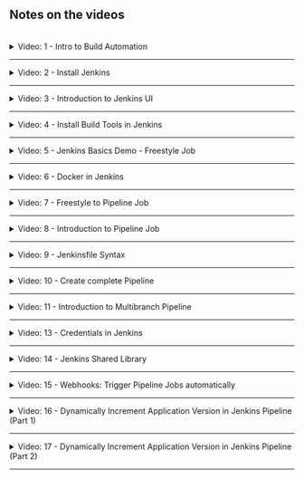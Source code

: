 ## Notes on the videos
<br />

<details>
<summary>Video: 1 - Intro to Build Automation</summary>
<br />

Every time you push code changes to the remote git repository, the following steps should be executed automatically:

- checkout the source code
- build the application
- run tests
- build artifacts (e.g. docker image)
- publish artifacts (e.g. to docker registry) -> CI
- deploy artifacts -> CD
- (send notifications)
- (...)

All of these tasks can be controlled/managed by a build automation tool like [Jenkins](https://www.jenkins.io/). There are other similar tools like [Travis](https://www.travis-ci.com/), [GitLab](https://about.gitlab.com/), [Bamboo](https://www.atlassian.com/de/software/bamboo), [TeamCity](https://www.jetbrains.com/teamcity), etc.

</details>

*****

<details>
<summary>Video: 2 - Install Jenkins</summary>
<br />

### Install Jenkins as a Docker container

See the [Jenkins Documentation](https://www.jenkins.io/doc/book/installing/docker/).

**Create a Droplet on DigitalOcean**

Login to your DigitalOcean account an create a new Droplet (4GB RAM). Jenkins needs at least 1GB RAM. Change the Droplet's name to something like 'jenkins-server' and attach a firewall rule-set to it opening port 22 for SSH from your machine's IP address and port 8080 (Type=Custom) for Jenkins from all IP addresses.

SSH into the Droplet (`ssh root@<droplet-ip>`) and install Docker (since we want to run Jenkins in a Docker container):
```sh
apt update
apt install docker.io
```

Start Jenkins in a Docker container:
```sh
docker run -p 8080:8080 -p 50000:50000 -d -v jenkins_home:/var/jenkins_home jenkins/jenkins:lts
# Jenkins master and worker nodes communicate over port 50000
```

Copy the initial administrator password:
```sh
# in the docker container
docker exec -it <container-id> bash
cat /var/jenkins_home/secrets/initialAdminPassword

# or directly on the host
docker volume inspect jenkins_home
# the path is displayed as "Mountpoint" -> /var/lib/docker/volumes/jenkins_home/_data
cat /var/lib/docker/volumes/jenkins_home/_data/secrets/initialAdminPassword
```

Open Jenkins in the browser under `http://<droplet-ip>:8080`, enter the initial administrator password and install the suggested plugins. After creating a first admin user, the initialization of Jenkins is done and the welcome screen is displayed.

</details>

*****

<details>
<summary>Video: 3 - Introduction to Jenkins UI</summary>
<br />

- **Administrators** see the "Manage Jenkins" section, from where they can set up Jenkins clusters, install plugins, create users, backup data etc.
- **Users** use the "New Item" section to create jobs, and pipelines to run the required workflows.

</details>

*****

<details>
<summary>Video: 4 - Install Build Tools in Jenkins</summary>
<br />

To execute maven builds or run npm tests, these tools have to be installed. There are two ways to install tools used by Jenkins:
- install a plugin for that tool (through the Jenkins UI)
- install the tool directly on the server on which Jenkins is running (or in the container if Jenkins is running inside a container)

### Configure Maven Plugin
For most of the usual build tools a related plugin is already installed. For Maven this is the case too. So we just have to configure the already installed plugin.

Go to the "Manage Jenkins" section and click on "Global Tool Configuration".
Click on the "Add Maven" buttton, enter a name (e.g. maven-3.6) and click on "Save". Now you have the maven command available in all Jenkins jobs.

### Install npm and Node in the Jenkins container
Enter the docker container as root user (because we need the privilege to install tools):
```sh
docker exec -u 0 -it <container-id> bash
```

Install curl:
```sh
apt update
apt install curl
```

Install node:
```sh
# get information about the current Linux distribution
cat /etc/issue 
# => e.g. 'Debian GNU/Linux 9 \n \l'

# lookup the matching URL to download a node install script and execute the following curl command
curl -sL https://deb.nodesource.com/setup_10.x -o nodesource_setup.sh

# execute the install script and install node and npm
bash nodesource_setup.sh
apt install nodejs
```

</details>

*****

<details>
<summary>Video: 5 - Jenkins Basics Demo - Freestyle Job</summary>
<br />

### Create simple freestyle job 
Click on "New Item" and enter a name for the new job (e.g. my-job). Select "Freestyle Project" and click "Ok".\
Under the "Build" section at the bottom, select "Execute shell" from the drop down list. You can execute any shell command you would also be able to execute directly on the shell of the server/container where Jenkins is installed. Enter the command `npm --version`.\
Add another build step from the drop down: "Invoke top-level Maven targets". Select the version (only maven-3.6 is available) and enter the "goal" `--version`. Click "Save" to save the freestyle job.

In the Jenkins main view (click "Jenkins" at the top left of the screen) you see the new job called "my-job". Click on it and click on "Build Now" in the menu on the left. When the build has finished, click on the build item (build number) on the bottom left and then on "Console Output" in menu on the left to see the output of the two commands (`npm --version` and `mvn --version`).

### Plugin configuration
In order for a tool to appear in the list of available build tools, it has to be installed as a plugin first. Go to the Jenkins main view, select "Manage Jenkins" > "Manage Plugins" > "Available" and search for 'nodejs', select it and click on "Install without restart".\
Go to "Dashboard" > "Manage Jenkins" > "Global Tool Configuration" where you will find the additional NodeJS build tool. To make it available in build jobs, you first have to configure it. Click on "Add NodeJS" and configure it similar to how you configured the maven plugin before.

### Configure Git Repository
Go to "Dashboard" > "my-job" > "Configure" > "Source Code Management" and select the "Git" radio button. Enter the repository URL and select the credentials. If you don't have configured the credentials yet, you can add them by clicking the "Add" drop down and selecting "Jenkins". This will open a dialog where you can add the credentials for the repository. Select the kind "Username with password", enter the credentials, enter an ID (e.g. gitlab-credentials) and click on "Add". Now the credentials are available in the drop down, so select them and finish by clicking on "Save" at the bottom.

If you run the build again and read the console output, you can see that Jenkins fetched the content of the repository before executing the build commands.

### Jenkins Directory Structure
- The job related files (like for example build log files) are stored in /var/jenkins_home/jobs/my-job.
- The sources checked out from the git repository are stored in /var/jenkins_home/workspace/my-job.

### Do something from Git Repo in Jenkins Job
If the checked out files contain a shell script `<script-file.sh>`, it can be executed during the build. Go to "Dashboard" > "my-job" > "Configure" > "Build" and add the command to execute the shell script ("Execute shell" > "Command": `./<script-file.sh>`). For Jenkins to have the permissions to execute the script, you have to provide them first (`chmod +x <script-file.sh>`).

### Run Tests and build Java Application
Create a new freestyle job (called 'java-maven-build'). Configure the git repository URL and add two maven plugin build steps executing the goals `test` and then `package`. After the build has run, you can find the jar file under /var/jenkins_home/workspace/java-maven-build/target.

</details>

*****

<details>
<summary>Video: 6 - Docker in Jenkins</summary>
<br />

### Make Docker available in Jenkins
To create Docker images during the builds, Jenkins needs to have access to the docker command. Instead of installing Docker inside the Jenkins container, we can mount the Docker runtime of the host system as a volume.

To do that, stop the running Jenkins container and start it again with the following command:
```sh
docker run -p 8080:8080 -p 50000:50000 -d \
  -v jenkins_home:/var/jenkins_home \
  -v /var/run/docker.sock:/var/run/docker.sock \
  -v $(which docker):/usr/bin/docker \
  jenkins/jenkins:lts
```

Now the docker command is available in the Jenkins container too. However, the user `jenkins` (under which Jenkins is running) has no read/write permissions on the file `/var/run/docker.sock`. So we have to enter the Jenkins container as root user and provide the missing permissions to the user `jenkins`:
```sh
# enter the docker container as root user
docker exec -u 0 -it <container-id> bash

  # provide missing permissions and exit
  chmod 666 /var/run/docker.sock
  exit

# check if jenkins user can execute docker commands
docker exec -it <container-id> bash
  docker pull hello-world
  exit
```

Now Jenkins can use the `docker` command in builds.

### Build Docker Image
Add a Dockerfile to your project sources (in the Git repository), which builds a Docker image from the final (maven, gradle, npm, etc.) build artifact.

In the Jenkins job add an "Execute shell" step to the build steps and enter the command `docker build -t java-maven-app:1.0 .`.

### Push image to DockerHub
Sign in to your account on [DockerHub](https://hub.docker.com/) and create a private repository (if you don't already have one).

For Jenkins to be able to push images to this repository, we need to configure the credentials. Go to "Dashboard" > "Manage Jenkins" > "Manage Credentials" > "Stores scoped to Jenkins" > "Jenkins" > "Global credentials" > "Add credentials" and enter your DockerHub username and password and an ID (e.g. docker-hub-repo).

Now go back to the Jenkins build configuration and jump to the "Build Environment" section, select "Use secret text(s) or file(s)", add a "Username and password (separated)" binding, define the names of the environment variables holding the username and password (e.g. DOCKER_HUB_USERNAME and DOCKER_HUB_PASSWORD) and select the correct credentials. Now scroll down to the "Build" section (Execute shell), adjust the tag name of the applications image (`docker build -t <your/private-repo-name:version> .`) and add commands to login and push the image to the private repository:
```sh
echo $DOCKER_HUB_PASSWORD | docker login -u $DOCKER_HUB_USERNAME --password-stdin
docker push <your/private-repo-name:version>
```

Save the build configuration and run the build. Then go to your private repository on [DockerHub](https://hub.docker.com/) and check if the new image got pushed.

### Push Docker Image to Nexus Repository
Because our Nexus repository is accessible via http (not https) we have to add the "insecure-registries" configuration to the host running the Jenkins container. SSH into the droplet running the Jenkins container and create a file `/etc/docker/daemon.json` with the following content:
```sh
{
  "insecure-registries": ["<nexus-droplet-ip>:8083"]
}
```

Now restart Docker executing `systemctl restart docker` and restart the Jenkins container (it was stopped when restarting Docker): `docker start <container-id>`. Finally we have to re-grant read/write permissions on the file /var/run/docker.sock (this change was lost when the container was stopped):
```sh
# enter the docker container as root user
docker exec -u 0 -it <container-id> bash

  # provide missing permissions and exit
  chomd 666 /var/run/docker.sock
  exit
```

To let Jenkins push images to the Nexus repository, we have to configure the credentials (as we did before for DockerHub). In the shell command we adjust the image name to `<nexus-ip:8083/image-name:version>` and add `<nexus-ip:8083>` at the end of the login command. We also have to bind the username and password environment variables with the correct credentials (and maybe rename them).

</details>

*****

<details>
<summary>Video: 7 - Freestyle to Pipeline Job</summary>
<br />

At the end of the build configuration page of a freestyle job you'll find a dropdown "Add post-build action" with the option "Build other project". Using this option you can chain together multiple freestyle jobs. This lets you divide the whole build workflow into smaller pieces.

However there is a better way to achieve this goal: Pipeline projects. They are more suitable for creating CI/CD pipelines and let you specify the whole build workflow in a script instead of using the Jenkins GUI to assemble various build plugins.

</details>

*****

<details>
<summary>Video: 8 - Introduction to Pipeline Job</summary>
<br />

Go to the Jenkins main view and click on "New Item", enter a name (e.g. my-pipeline), and select the "Pipeline" project.

In the build configuration page jump to the "Pipeline" section to connect the build to a Git repository. Pipeline jobs are defined and configured using a Groovy script. You can write the script directly on the configuration page choosing "Pipeline script" from the "Definition" dropdown. However it is recommended to have the script in your application project and let Jenkins execute it after it has been checked out from the SCM (source code managment). This is the second option "Pipeline script from SCM" in the "Definition" dropdown.\
Select "Git" from the "SCM" dropdown, enter the repository URL, select the credentials and enter the branch you want to check out. In the "Script path" form field leave the pre-set value "Jenkinsfile" unchanged. This will let Jenkins search for a file called "Jenkinsfile" in the root folder of the project and execute it.

### Jenkinsfile
Jenkinsfiles can be written in scripted style or in declarative style.

Scripted style:
```groovy
node {
  // any Groovy script
}
```

Declarative style (predefined structure):
```groovy
pipeline {
  agent any // agent defines where this script should be executed (relevant on Jenkins clusters)
  stages {
    stage("build") {
      steps {
        echo 'building the application...'
      }
    }
    stage("test") {
      steps {
        echo 'testing the application...'
      }
    }
    stage("deploy") {
      steps {
        echo 'deploying the application...'
      }
    }
  }
}
```

After running the build process the status of the different stages are displayed in the UI.

</details>

*****

<details>
<summary>Video: 9 - Jenkinsfile Syntax</summary>
<br />

### Attributes in Jenkinsfile
**Post actions**
```groovy
pipeline {
  agent ...
  stages {
    ...
  }
  post { // execute some logic after all stages have completed
    always {
      // e.g. send an email
    }
    success {
      ...
    }
    failure {
      ...
    }
  }
}
```

**Define conditionals for each stage**
```groovy
stages {
  stage("test") {
    when {
      expression {
        env.BRANCH_NAME == 'dev' || env.BRANCH_NAME == 'master'
      }
    }
    steps {
      ...
    }
  }
}
```

**Environment variables**\
What variables are available from Jenkins?\
Open the URL `http(s)://<jenkins-host-ip>:8080/env-vars.html` in your browser.

You can define your own variables available for all stages in the environment block:
```groovy
environment {
  NEW_VERSION = calculateVersion()
}
stages {
  stage("build") {
    steps {
      echo 'building the application...'
      echo "building version ${NEW_VERSION}"
    }
  }
}
```

**Using credentials**\
Precondition: The credentials plugin and the credentials binding plugin must be intalled.
```groovy
environment {
  SERVER_CREDENTIALS = credentials('<credentials-id>')
}
stages {
  stage("build") {
    steps {
      sh "... ${SERVER_CREDENTIALS} ..."
    }
  }
  stage("deploy") {
    steps {
      echo 'deploying the application...'
      withCredentials([
        usernamePassword(credentials: '<credentials-id>', usernameVariable: 'USER', passwordVariable: 'PWD')
      ]) {
        sh "... ${USER} ... ${PWD}..."
      }
    } 
  }
}
```

**Access build tools (maven, gradle, jdk)**
```groovy
tools {
  maven 'maven-3.6'
  gradle ...
  jdk ...
}
stages {
  stage("build") {
    steps {
      sh "mvn clean package"
    }
  }
}
```

**Parameterize your build**
```groovy
parameters {
  string(name: 'VERSION', defaultValue: '1', description: '...')
  choice(name: 'VERSION', choices: ['1.1', '1.2', '1,3'], description: '...')
  boolenParam(name: 'executeTests', defaultValue: true, description: '...') 
}
stages {
  stage("test") {
    when {
      expression {
        params.executeTests
      }
    }
    steps {
      ...
    }
  }
}
```

If parameters are defined in the Jenkinsfile, the menu item "Build" will change to "Build with Parameters" and provide a possibility to set these parameters before executing the build.

### Using external Groovy scripts
Externalize build logic in separate Groovy scripts. At the end of the script you have to add the command `return this`, otherwise the script cannot be imported into the Jenkinsfile:
```groovy
def build() {
  echo 'building the application...'
}
def test() {
  echo 'testing the application...'
}
return this
```

In the Jenkinsfile you can import and use the script like this:
```groovy
def gv

pipeline {
  agent ...
  stages {
    stage("init") {
      script {
        gv = load "script.groovy"
      }
    }
    stage("build") {
      steps {
        script {
          gv.build()
        }
      }
    }
    stage("test") {
      steps {
        script {
          gv.test()
        }
      }
    }
  }
}
```

Note: When you open a build, that has already been executed, there is a "Replay" menu item on the left. This lets you edit the Jenkinsfile *and all imported external Groovy scripts* before re-executing the build. This comes in very handy when you want to try out changes on the Jenkinsfile/Groovy scripts without having to push them into the Git repository.

### User Input
```groovy
stage("deploy") {
  input {
    message "Select the environment to deploy to.
    parameters {
      choice(name: 'ENV', choices: ['dev', 'stage', 'prod'], description: '...')
    }
  }
  steps {
    script {
      echo "Deploying to ${ENV}" // without the params-prefix here
    }
  }
}
```

When the build is executed and reaches the deploy stage, it is paused and waits for user input. To provide the input, hover over the paused stage's area in the stages view and enter the required values.

</details>

*****

<details>
<summary>Video: 10 - Create complete Pipeline</summary>
<br />

Lets create a pipeline doing the same steps as the freestyle job in videos 5 and 6.

```groovy
pipeline {
  agent any
  tools {
    maven 'maven-3.6'
  }
  stages {
    stage("build jar") {
      steps {
        script {
          echo 'building the application...'
          sh 'mvn package'
        }
      }
    }
    stage("build image") {
      steps {
        script {
          echo 'building the docker image...'
          withCredentials([
            usernamePassword(credentials: '<credentials-id>', usernameVariable: 'USERNAME', passwordVariable: 'PWD')
          ]) {
            sh 'docker build -t <your/private-repo-name:version> .'
            sh "echo $PWD | docker login -u $USERNAME --password-stdin"
            sh 'docker push <your/private-repo-name:version>'
          }
        }
      }
    }
    stage("deploy") {
      steps {
        script {
          echo 'deploying the application...'
        }
      }
    }
  }
}
```

</details>

*****

<details>
<summary>Video: 11 - Introduction to Multibranch Pipeline</summary>
<br />

Most of the time development is done on multiple branches in parallel: the main development is done on the master branch, while there may be branches for bug-fixes or features. While you want to execute tests on all these branches, only one branch is going to be deployed.

So we need pipelines for all the branches, but different behaviour based on the branch that is being built.

We also want a new pipeline to be created automatically as soon as a new branch is pushed to the version control system.

That's exactly what the "Multibranch Pipeline" project type is for. Create one clicking on "New Item" > "Multibranch Pipeline". In the "Branch Sources" section you can enter the Git repository URL, the credentials, and add a behaviour for branch discovery (e.g. "filter by name (with regular expression)").

After saving the new project, Jenkins scans all the branches in the specified repository for a Jenkinsfile. If a Jeninsfile is found, a build pipeline is created based on the content of the Jenkinsfile. To suppress building a branch either adjust the regular expression used to select the branches or remove/rename the Jenkinsfile from the branch.

### Branch-based logic for Multibranch Pipeline
You don't have to write different Jenkinsfiles for each branch. All branches may have the same Jenkinsfile, and if you need to perform different build logic based on the branch that is currently built, it is possible to do so in the Jenkinsfile:

```groovy
pipeline {
  agent any
  stages {
    stage("build") {
      steps {
        script {
          echo 'building the application...'
        }
      }
    }
    stage("deploy") {
      when {
        expression {
          // BRANCH_NAME is an env variable which is set by Jenkins in multibranch pipelines
          BRANCH_NAME == 'master'
        }
      }
      steps {
        script {
          echo 'deploying the application...'
        }
      }
    }
  }
}
```

</details>

*****

<details>
<summary>Video: 13 - Credentials in Jenkins</summary>
<br />

Credentials are associated to three different scopes:
- System: They are created from wherever they are needed ("Add"-button) or in "Manage Jenkins" > "Manage Credentials" > "Stores scoped to Jenkins" > "Jenkins (Store) / global (Domains)" > "Add Credentials" > "Scope: System". System credentials are only available on Jenkins server, but not from any jobs/projects. They are defined by Jenkins administratores.
- Global: They are created in the same way as system credentials, except for the last step where the "Scope: Global" is chosen. Global credentials are visible in all the jobs/projects. They are defined by Jenkins users creating jobs/projects.
- Multibranch Pipeline: They are created from within a multibranch pipeline project, where you have a "Credentials" item in the menu on the left. It opens a credentials overview similar to the one where you manage the system credentials or global credentials, but with an additional section "Stores scoped to my-multibranch-pipeline". Clicking on the domain-link (global) in this section and then "Add Credentials" opens the same form to enter the credentials, just without the option to choose a scope, as the scope is the multibranch-pipeline folder. Credentials defined here are only visible from within pipelines of this project. Other projects cannot access them in their build steps.

</details>

*****

<details>
<summary>Video: 14 - Jenkins Shared Library</summary>
<br />

Shared libraries are used to store build logic  that can be reused in different build pipelines of different projects. They are an extension to the pipeline, are written in Groovy as the Jenkinsfile, use their own (Git) repository, and are referenced from within the Jenkinsfiles of the different projects.

Create a new Groovy project (in your IDE) with its own repository. The structure of Shared Libraries projects is the following:
- `vars` folder: Groovy functions that are called from the Jenkinsfile; each function has to be in its own individual Groovy file
- `src` folder: helper code
- `resources` folder: external libraries, non Groovy files

Add a `vars` folder to the project and within this folder a file called `buildJar.groovy`. The name of the file (without extension) is the same as the name of the function to be called from within the Jenkinsfile. Write the following file content:
```groovy
#!/usr/bin/env groovy
def call() {
  echo "building the application..."
  sh 'mvn package'
}
```

Add a second file called `buildAndPublishImage.groovy` to the `vars` folder with the following content:
```groovy
#!/usr/bin/env groovy
def call() {
  echo 'building the docker image...'
  withCredentials([
    usernamePassword(credentials: '<credentials-id>', usernameVariable: 'USERNAME', passwordVariable: 'PWD')
  ]) {
    sh 'docker build -t <your/private-repo-name:version> .'
    sh "echo $PWD | docker login -u $USERNAME --password-stdin"
    sh 'docker push <your/private-repo-name:version>'
  }
}
```

Create a Git repository (e.g. on GitHub or GitLab) and push the shared libraries project to it.

### Make the Shared Library globally available in Jenkins
Go to "Dashboard" > "Manage Jenkins" > "Configure System" > "Global Pipeline Libraries" and add a new configuration. Enter a name (e.g. `jenkins-shared-library`) and a default version (branch, commit hash or tag). Under "Retrieval method" select "Modern SCM". Under "Source Code Management" select "Git", enter the repository URL and select the cedentials. Press the "Save" button.

### Use Shared Library in Jenkinsfile
Add `@Library('jenkins-shared-library')_` at the beginning of your Jenkinsfile (before `pipeline {`). If you have other definitions before the pipeline (e.g. definition of a local Groovy script `def gv`) you can omit the trailing underscore. If you want to override the default version of the library, you can add the required version like this: `@Library('jenkins-shared-library@2.0')_`

Now you can call the shared library function directly by name, e.g.
```groovy
stage("build jar") {
  steps {
    script {
      buildJar()
    }
  }
}
stage("build image") {
  steps {
    script {
      buildAndPublishImage()
    }
  }
}
```

### Using Parameters in Shared Library
Let's say we want to pass in the `<your/private-repo-name:version>` string as a paramater to the shared library function `buildAndPublishImage`. To do this, replace the content of the file called `buildAndPublishImage.groovy` with the following:
```groovy
#!/usr/bin/env groovy
def call(String imageName) {
  echo 'building the docker image...'
  withCredentials([
    usernamePassword(credentialsId: '<credentials-id>', usernameVariable: 'USERNAME', passwordVariable: 'PWD')
  ]) {
    sh "docker build -t $imageName ."
    sh "echo $PWD | docker login -u $USERNAME --password-stdin"
    sh "docker push $imageName"
  }
}
```
Now the image name can be passed in as a parameter when calling it from within the Jenkinsfile: `buildAndPublishImage '<your/private-repo-name:version>'`

Note: All **environment variables**, that are available in a Jenkinsfile are also available in a shared library function.

### Extract Logic into Groovy Classes
In order to avoid duplicate code in the various shared library functions inside the `vars` folder, we can extract logic into Groovy classes inside the `src` folder.

Example class holding the logic of the `buildAndPublishImage` function:
```groovy
#!/usr/bin/env groovy
package com.example

class Docker implements Serializable {
  
  def script

  Docker(script) {
    this.script = script
  }

  def buildAndPublishImage(String imageName) {
    script.echo 'building the docker image...'
    script.withCredentials([
      script.usernamePassword(credentialsId: '<credentials-id>', usernameVariable: 'USERNAME', passwordVariable: 'PWD')
    ]) {
      script.sh "docker build -t $imageName ."
      script.sh "echo $script.PWD | docker login -u $script.USERNAME --password-stdin"
      script.sh "docker push $imageName"
    }
  }
}
```

Let the classes implement `Serializable` to support saving the state if a pipeline is paused and resumed. Note that the Jenkinsfile DSL is not available in Groovy classes. That's why we have to pass in a `script` parameter to the constructor. Via this parameter the DSL functions are accessible. The same is true for environment variables.

Now the content of the `buildAndPublishImage.groovy` file can be replaced with the following:
```groovy
#!/usr/bin/env groovy
import com.example.Docker

def call(String imageName) {
  return new Docker(this).buildAndPublishImage(imageName)
}
```

### Make the Shared Library available only in Project Scope
You can also directly import shared libraries into your Jenkinsfiles without making them globally available. Instead of adding `@Library('jenkins-shared-library')_` at the beginning of your Jenkinsfile, do the following:
```groovy
#!/usr/bin/env groovy

library identifier: 'jenkins-shared-library@1.0', retriever: modernSCM(
  [
    $class: 'GitSCMSource',
    remote: '<repository URL>',
    credentialsId: '<credentials-id>'
  ]
)

pipeline {
  ...
}
```

</details>

*****

<details>
<summary>Video: 15 - Webhooks: Trigger Pipeline Jobs automatically</summary>
<br />

Usually you want the build pipelines to be triggered automatically whenever changes are pushed to the Git repository. To reach that goal the Git repository (GitLab, GitHub, etc.) has to be configured accordingly.

Automatic triggering of the build pipeline may also be configured to happen on a scheduler basis (e.g. once an hour). This may make sense for builds including long running tests.

Manually starting the build may make sense for a build that deploys the build artifact to a production server.

### Automatically Trigger the Build whenever Changes Happen in the Git Repository
Go to "Dashboard" > "Manage Jenkins" > "Manage Plugins" > "Available plugins" and search for "gitlab". Select the "GitLab (Build Triggers)" plugin and press the "Install without restart" button.

Now that the plugin is installed, go to "Dashboard" > "Manage Jenkins" > "Configure System" where you will find a "GitLab" section. Make sure "Enable authentication for '/project' endpoint" is checked, enter a connection name (e.g. gitlab-conn) and the GitLab host URL ('https://gitlab.com'). To add an API token for GitLab access, click on "Add" > "Jenkins". Select the kind "GitLab API token". To get the access token go to your GitLab account, open your profile and select "Access Token" on the left. Enter a name of the personal access token (e.g. jenkins), an expiration date, and select the "api" scope, before pressing the "Create personal API token" button. Copy the generated access token and paste it into the Jenkins form field "Api token". Enter an ID (e.g. GitLab API token) and press the "Add" button. Now you can select the token from the credentials dropdown and press the "Save" button.

When you open the configuration of a build pipeline, you'll find a GitLab connection configured as well as automatically enabled GitLab build triggers.

The second part is to configure GitLab so that it triggers Jenkins whenever code changes are pushed to the repository. So go back to your GitLab project and click on "Settings" > "Integrations" > "Jenkins CI". Enable the integration, select "Push" for the trigger, enter the Jenkins URL (port incl.), the Jenkins pipeline name as project name, and username / password of your Jenkins account. Press the "Save changes" button.

#### Additional Configurations for Multibranch Pipelines
To enable automatic triggering of builds for multibranch pipeline projects, some additional steps are required. Go to "Dashboard" > "Manage Jenkins" > "Manage Plugins" > "Available plugins" and search for "multibranch scan". Select the "Multibranch Scan Webhook Trigger" plugin and press the "Install without restart" button.

Now open the configuration of your multibranch pipeline project and scroll down to the "Scan Multibranch Pipeline Triggers" section. There you'll find an additional checkbox "Scan by webhook", that was added by the plugin. Select it and enter a trigger token. This can be any name (e.g. gitlabtoken). Click on the question mark on the right border belonging to the trigger token and copy the webhook URL description (starting with JENKINS_URL). Save the configuration.

Next go back to your GitLab account and open "Settings" > "Webhooks". Paste the copied URL to the URL field and replace `JENKINS_URL` and `[Trigger token]` with the correct values. Select the "Push events" trigger and press the "Add webhook" button.

</details>

*****

<details>
<summary>Video: 16 - Dynamically Increment Application Version in Jenkins Pipeline (Part 1)</summary>
<br />

### How to increment the version locally using Maven
```sh
# parse the version string of the current maven project and set properties containing
# the component parts of the version. This mojo sets the following properties:
# parsedVersion.majorVersion
# parsedVersion.minorVersion
# parsedVersion.incrementalVersion
# parsedVersion.qualifier
# parsedVersion.buildNumber
# parsedVersion.nextMajorVersion
# parsedVersion.nextMinorVersion
# parsedVersion.nextIncrementalVersion
# parsedVersion.nextBuildNumber
mvn build-helper:parse-version

# set the version of the current maven project to the given value
mvn versions:set -DnewVersion=1.0.1-SNAPSHOT

# combining these two goals we can automatically increment any part of the version
mvn build-helper:parse-version versions:set \
  -DnewVersion=\${parsedVersion.majorVersion}.\${parsedVersion.minorVersion}.\${parsedVersion.nextIncrementalVersion}

# the last command will increment the bugfix version in the pom.xml;
# it will also store the last version in a pom.xml.versionsBackup file;
# revert the changes with
mvn versions:revert
# commit the changes with 
mvn versions:commit
# both commands will remove the pom.xml.versionsBackup file;
# after that, revert is no longer possible
```

### How to increment the version on Jenkins using Maven
In the Jenkinsfile add a stage before the build stage, that increments the version:
```groovy
stages {
  stage("Increment Version") {
    steps {
      script {
        echo 'incrementing the bugfix version of the application...'
        sh 'mvn build-helper:parse-version versions:set \
              -DnewVersion=\\\${parsedVersion.majorVersion}.\\\${parsedVersion.minorVersion}.\\\${parsedVersion.nextIncrementalVersion} \
              versions:commit'
      }
    }
  }
  stage("Build Application JAR") {
    ...
  }
  stage("Build and Publish Docker Image") {
    ...
  }
}
```

We also want to use the new version for tagging the Docker image created later in the pipeline. To do this, we add the following commands to the script in the "Increment Version" stage (after the `sh` command):
```groovy
def matcher = readFile('pom.xml') =~ '<version>(.*)</version>'
def version = matcher[0][1] // first match, second group (group 1 is the whole expression)
env.IMAGE_VERSION = "$version-$BUILD_NUMBER" // BUILD_NUMBER is an env varibale provided by Jenkins
```

In the "Build and Publish Docker Image" stage we replace the hardcoded image version with `${IMAGE_VERSION}`.

In the Dockerfile we have to replace the hardcoded JAR version 
```sh
COPY ./target/java-maven-app-1.0.0.jar /opt/bootcamp-java-maven-app

CMD ["java", "-jar", "/opt/bootcamp-java-maven-app/java-maven-app-1.0.0.jar"]
```

with the following:
```sh
COPY ./target/java-maven-app-*.jar /opt/bootcamp-java-maven-app

CMD java -jar /opt/bootcamp-java-maven-app/java-maven-app-*.jar
```

The second command will only work if there is just one jar file. To enforce this we have to replace the command `mvn package` in the "Build Application JAR" stage with `mvn clean package`.

Now we are ready to commit all the changes and trigger the build.

</details>

*****

<details>
<summary>Video: 17 - Dynamically Increment Application Version in Jenkins Pipeline (Part 2)</summary>
<br />

After Jenkins incremented the bugfix version in the pom.xml, it has to commit this change to the Git repository, otherwise it would start from the same original version and increment it in every build to the same next version.

Add a new stage "Commit Version Update" to the Jenkinsfile:
```groovy
stage('Commit Version Update') {
  steps {
    script {
      withCredentials([usernamePassword(credentialsId: 'GitHub', usernameVariable: 'USERNAME', passwordVariable: 'PASSWORD')]) {
        sh "git remote set-url origin https://${USERNAME}:${PASSWORD}@github.com/fsiegrist/devops-bootcamp-java-maven-app.git"
        sh 'git add .'
        sh 'git commit -m "ci: version bump"'
        sh 'git push origin HEAD:main'
      }
    }
  }
}
```
We have to use `git push origin HEAD:main` (`<src>:<dest>`) instead of `git push origin main` or just `git push` because Jenkins does not check out a branch but a commit.

To prevent Git from complaining (when doing a commit) that no author's email has been configured, we have to ssh into the Jenkins host server and execute the following commands:
```sh
docker exec -it <jenkins-container-id> bash
  git config --global user.email "jenkins@example.com"
  git config --global user.name "jenkins"
  exit
```

If we configured Jenkins to automatically trigger a new build on any push to the Git repository, we would end up in an endless build-push-build-push loop. In order to prevent this we have to detect that a commit was made by Jenkins and ignore the trigger in this case.\
To do this, we install a plugin in Jenkins called "Ignore Committer Strategy" for GitLab. This plugin lets you configure an email address of a committer that will be ignored for triggering a build (`jenkins@example.com` in our case). Open the configuration page for the multibranch pipeline project and scroll down to the "Branch Sources" > "Git" section. Open the "Add" dropdown for "Build strategies", select "Ignore Committer Strategy" and enter the email address of the committer, whose commits are to be ignored: `jenkins@example.com`. Also make sure the "Allow builds when a changeset contains non-ignored author(s)" checkbox is selected.

### Additional Notes by Felix Siegrist
If the code is available in a **GitHub** repository, it is not necessary to achieve the same for a standard pipeline project. Just go to the pipeline configuration and scroll down to "Additional Behaviours" in the Git configuration. Click the "Add" dropdown and choose "Polling ignores commits from certain users" and enter the username of the committer to be ignored for triggering a build (`jenkins` in our case).\
However, for multibranch pipeline projects I didn't find out, how to configure Jenkins to suppress automatic triggering of the build for Jenkins commits. The plugin suggested in the video ("GitHub Commit Skip SCM Behaviour") seems not to work for multibranch pipelines.

Committing changes back to the project repository is problematic. And it will fail if a developer pushed commits to the repo while a Jenkins build was running. When Jenkins then tries to push its version bump to the repo, it would first have to pull the newer commit from the repo.

So maybe setting the version - even if it is just the patch version - should be something that is explicitly done by a developer. There are other ways to make sure, every build artifact (jar, docker image) gets its unique version/tag. E.g. use a pattern like `<version>-<timestamp>-<buildNumber>`.

</details>

*****
